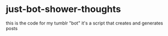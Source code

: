 # just-bot-shower-thoughts

this is the code for my tumblr "bot"
it's a script that creates and generates posts

